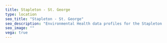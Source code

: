 ```yaml
---
title: Stapleton - St. George
type: location
seo_title: "Stapleton - St. George"
seo_description: "Environmental Health data profiles for the Stapleton - St. George neighborhood of NYC."
seo_image: ""
vega: true
---
```

